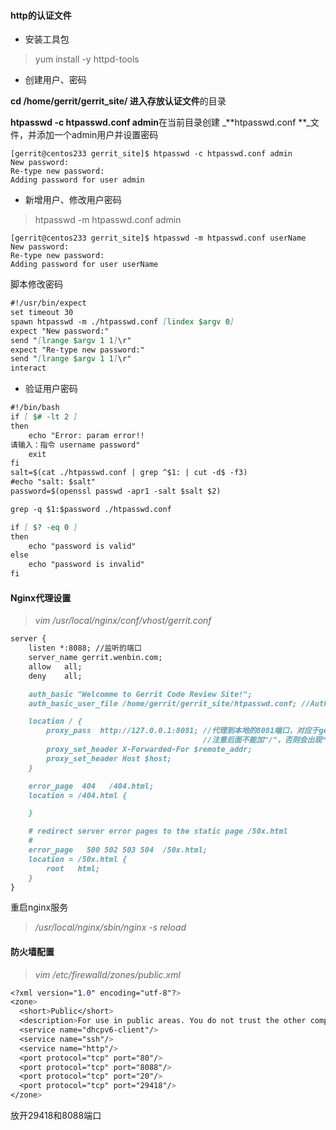 #### http的认证文件

* 安装工具包

> yum install -y httpd-tools

* 创建用户、密码

**cd /home/gerrit/gerrit\_site/  **进入存放**认证文件**的目录

**htpasswd -c htpasswd.conf admin**在当前目录创建 _**htpasswd.conf **_文件，并添加一个admin用户并设置密码

```
[gerrit@centos233 gerrit_site]$ htpasswd -c htpasswd.conf admin
New password: 
Re-type new password: 
Adding password for user admin
```

* 新增用户、修改用户密码

> htpasswd -m htpasswd.conf admin

```
[gerrit@centos233 gerrit_site]$ htpasswd -m htpasswd.conf userName
New password: 
Re-type new password: 
Adding password for user userName
```

脚本修改密码

```markdown
#!/usr/bin/expect
set timeout 30
spawn htpasswd -m ./htpasswd.conf [lindex $argv 0]
expect "New password:"
send "[lrange $argv 1 1]\r"
expect "Re-type new password:"
send "[lrange $argv 1 1]\r"
interact
```

* 验证用户密码

```markdown
#!/bin/bash
if [ $# -lt 2 ]
then
    echo "Error: param error!! 
请输入：指令 username password"
    exit
fi
salt=$(cat ./htpasswd.conf | grep ^$1: | cut -d$ -f3)
#echo "salt: $salt"
password=$(openssl passwd -apr1 -salt $salt $2)

grep -q $1:$password ./htpasswd.conf

if [ $? -eq 0 ]
then
    echo "password is valid"
else
    echo "password is invalid"
fi

```

#### Nginx代理设置

> _vim /usr/local/nginx/conf/vhost/gerrit.conf_

```markdown
server {
    listen *:8088; //监听的端口
    server_name gerrit.wenbin.com;
    allow   all;
    deny    all;

    auth_basic "Welcomme to Gerrit Code Review Site!";
    auth_basic_user_file /home/gerrit/gerrit_site/htpasswd.conf; //AuthUserFile路径，即http认证文件

    location / {
        proxy_pass  http://127.0.0.1:8081; //代理到本地的8081端口，对应于gerrit的监听端口
                                           //注意后面不能加"/"，否则会出现“Code Review - Error The page you requested was not found....permission to view this page”的报错
        proxy_set_header X-Forwarded-For $remote_addr;
        proxy_set_header Host $host;
    }

    error_page  404   /404.html;
    location = /404.html {

    }

    # redirect server error pages to the static page /50x.html
    #
    error_page   500 502 503 504  /50x.html;
    location = /50x.html {
        root   html;
    }
}
```

重启nginx服务

> _/usr/local/nginx/sbin/nginx -s reload_

#### 防火墙配置

> _vim /etc/firewalld/zones/public.xml_

```css
<?xml version="1.0" encoding="utf-8"?>
<zone>
  <short>Public</short>
  <description>For use in public areas. You do not trust the other computers on networks to not harm your computer. Only selected incoming connections are accepted.</description>
  <service name="dhcpv6-client"/>
  <service name="ssh"/>
  <service name="http"/>
  <port protocol="tcp" port="80"/>
  <port protocol="tcp" port="8088"/>
  <port protocol="tcp" port="20"/>
  <port protocol="tcp" port="29418"/>
</zone>
```

放开29418和8088端口

